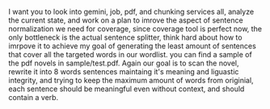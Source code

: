 I want you to look into gemini, job, pdf, and chunking services all, analyze the current state, and work on a plan to imrove the aspect of sentence normalization we need for coverage, since coverage tool is perfect now, the only bottleneck is the actual sentence splitter, think hard about how to imrpove it to achieve my goal of generating the least amount of sentences that cover all the targeted words in our wordlist. you can find a sample of the pdf novels in sample/test.pdf.
Again our goal is to scan the novel, rewrite it into 8 words sentences maintaing it's meaning and liguastic integrity, and trying to keep the maximum amount of words from originial, each sentence should be meaningful even without context, and should contain a verb.